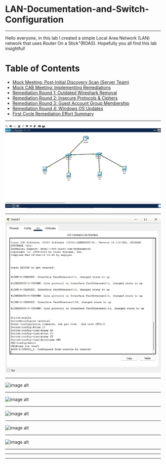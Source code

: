 # LAN-Documentation-and-Switch-Configuration


---
Hello everyone, in this lab I created a simple Local Area Network (LAN) network that uses Router On a Stick"(ROAS). Hopefully you all find this lab insightful!

# Table of Contents

- [Mock Meeting: Post-Initial Discovery Scan (Server Team)](#step-8-mock-meeting-post-initial-discovery-scan-server-team)
- [Mock CAB Meeting: Implementing Remediations](#step-9-mock-cab-meeting-implementing-remediations)
- [Remediation Round 1: Outdated Wireshark Removal](#remediation-round-1-outdated-wireshark-removal)
- [Remediation Round 2: Insecure Protocols & Ciphers](#remediation-round-2-insecure-protocols--ciphers)
- [Remediation Round 3: Guest Account Group Membership](#remediation-round-3-guest-account-group-membership)
- [Remediation Round 4: Windows OS Updates](#remediation-round-4-windows-os-updates)
- [First Cycle Remediation Effort Summary](#first-cycle-remediation-effort-summary)

---


![image alt](https://github.com/GerardoSierra-IT/LAN-Documentation-and-Switch-Configuration/blob/8570563d5ebda850c463f4b8ef4514a0a9276d47/LAN%20before%20it%20was%20all%20up.jpg)

---

![image alt](https://github.com/GerardoSierra-IT/LAN-Documentation-and-Switch-Configuration/blob/501f17ffe725f18158f2ccfe4bbb135abcf0894b/Switch%20configurations.jpg)

---

![image alt]()

---

![image alt]()

---

![image alt]()

---

![image alt]()

---

![image alt]()

---


---


---
